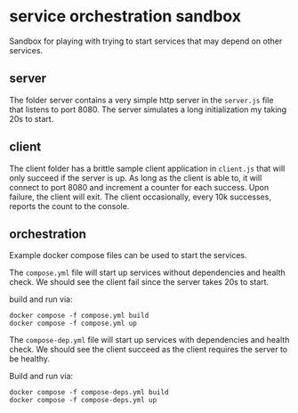 # service orchestration sandbox

Sandbox for playing with trying to start services that may depend on other
services.

## server

 The folder server contains a very simple http server in the `server.js` file
 that listens to port 8080. The server simulates a long initialization my taking
 20s to start.

 ## client

 The client folder has a brittle sample client application in `client.js` that
 will only succeed if the server is up.  As long as the client is able to, it
 will connect to port 8080 and increment a counter for each success.  Upon
 failure, the client will exit. The client occasionally, every 10k successes,
 reports the count to the console.

## orchestration

Example docker compose files can be used to start the services.

The `compose.yml` file will start up services without dependencies and health
check.  We should see the client fail since the server takes 20s to start.

build and run via:

```
docker compose -f compose.yml build
docker compose -f compose.yml up
```

The `compose-dep.yml` file will start up services with dependencies and health
check.  We should see the client succeed as the client requires the server to be
healthy.

Build and run via:

```
docker compose -f compose-deps.yml build
docker compose -f compose-deps.yml up
```